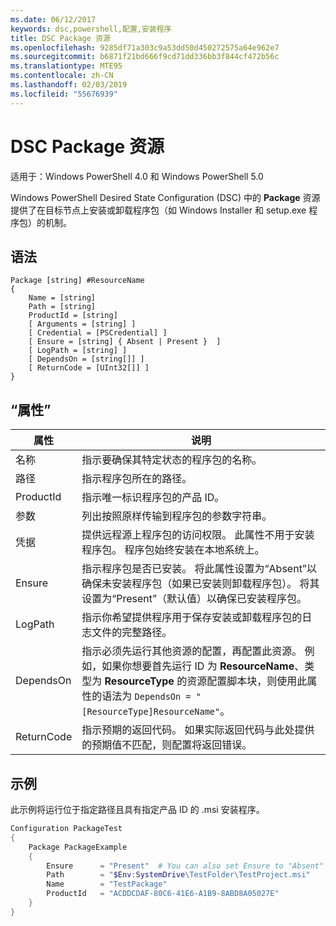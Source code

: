```yaml
---
ms.date: 06/12/2017
keywords: dsc,powershell,配置,安装程序
title: DSC Package 资源
ms.openlocfilehash: 9285df71a303c9a53dd50d450272575a64e962e7
ms.sourcegitcommit: b6871f21bd666f9cd71dd336bb3f844cf472b56c
ms.translationtype: MTE95
ms.contentlocale: zh-CN
ms.lasthandoff: 02/03/2019
ms.locfileid: "55676939"
---
```

# <a name="dsc-package-resource"></a>DSC Package 资源

适用于：Windows PowerShell 4.0 和 Windows PowerShell 5.0

Windows PowerShell Desired State Configuration (DSC) 中的 **Package** 资源提供了在目标节点上安装或卸载程序包（如 Windows Installer 和 setup.exe 程序包）的机制。

## <a name="syntax"></a>语法

```
Package [string] #ResourceName
{
    Name = [string]
    Path = [string]
    ProductId = [string]
    [ Arguments = [string] ]
    [ Credential = [PSCredential] ]
    [ Ensure = [string] { Absent | Present }  ]
    [ LogPath = [string] ]
    [ DependsOn = [string[]] ]
    [ ReturnCode = [UInt32[]] ]
}
```

## <a name="properties"></a>“属性”

| 属性 | 说明 |
| --- | --- |
| 名称| 指示要确保其特定状态的程序包的名称。|
| 路径| 指示程序包所在的路径。|
| ProductId| 指示唯一标识程序包的产品 ID。|
| 参数| 列出按照原样传输到程序包的参数字符串。|
| 凭据| 提供远程源上程序包的访问权限。 此属性不用于安装程序包。 程序包始终安装在本地系统上。|
| Ensure| 指示程序包是否已安装。 将此属性设置为“Absent”以确保未安装程序包（如果已安装则卸载程序包）。 将其设置为“Present”（默认值）以确保已安装程序包。|
| LogPath| 指示你希望提供程序用于保存安装或卸载程序包的日志文件的完整路径。|
| DependsOn | 指示必须先运行其他资源的配置，再配置此资源。 例如，如果你想要首先运行 ID 为 **ResourceName**、类型为 **ResourceType** 的资源配置脚本块，则使用此属性的语法为 `DependsOn = "[ResourceType]ResourceName"`。|
| ReturnCode| 指示预期的返回代码。 如果实际返回代码与此处提供的预期值不匹配，则配置将返回错误。|

## <a name="example"></a>示例

此示例将运行位于指定路径且具有指定产品 ID 的 .msi 安装程序。

```powershell
Configuration PackageTest
{
    Package PackageExample
    {
        Ensure      = "Present"  # You can also set Ensure to "Absent"
        Path        = "$Env:SystemDrive\TestFolder\TestProject.msi"
        Name        = "TestPackage"
        ProductId   = "ACDDCDAF-80C6-41E6-A1B9-8ABD8A05027E"
    }
}
```